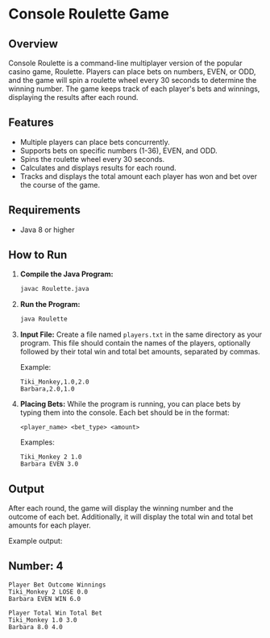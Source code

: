# Console Roulette Game

## Overview
Console Roulette is a command-line multiplayer version of the popular casino game, Roulette. Players can place bets on numbers, EVEN, or ODD, and the game will spin a roulette wheel every 30 seconds to determine the winning number. The game keeps track of each player's bets and winnings, displaying the results after each round.

## Features
- Multiple players can place bets concurrently.
- Supports bets on specific numbers (1-36), EVEN, and ODD.
- Spins the roulette wheel every 30 seconds.
- Calculates and displays results for each round.
- Tracks and displays the total amount each player has won and bet over the course of the game.

## Requirements
- Java 8 or higher

## How to Run
1. **Compile the Java Program:**
    ```sh
    javac Roulette.java
    ```

2. **Run the Program:**
    ```sh
    java Roulette
    ```

3. **Input File:**
    Create a file named `players.txt` in the same directory as your program. This file should contain the names of the players, optionally followed by their total win and total bet amounts, separated by commas.

    Example:
    ```
    Tiki_Monkey,1.0,2.0
    Barbara,2.0,1.0
    ```

4. **Placing Bets:**
    While the program is running, you can place bets by typing them into the console. Each bet should be in the format:
    ```
    <player_name> <bet_type> <amount>
    ```

    Examples:
    ```
    Tiki_Monkey 2 1.0
    Barbara EVEN 3.0
    ```

## Output
After each round, the game will display the winning number and the outcome of each bet. Additionally, it will display the total win and total bet amounts for each player.

Example output:

## Number: 4
```
Player Bet Outcome Winnings
Tiki_Monkey 2 LOSE 0.0
Barbara EVEN WIN 6.0
```
```
Player Total Win Total Bet
Tiki_Monkey 1.0 3.0
Barbara 8.0 4.0
```
